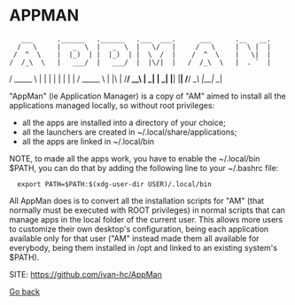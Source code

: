 # APPMAN

       ___      .______   .______   .___  ___.      ___      .__   __. 
      /   \     |   _  \  |   _  \  |   \/   |     /   \     |  \ |  | 
     /  ^  \    |  |_)  | |  |_)  | |  \  /  |    /  ^  \    |   \|  | 
    /  /_\  \   |   ___/  |   ___/  |  |\/|  |   /  /_\  \   |  . `  | 
   /  _____  \  |  |      |  |      |  |  |  |  /  _____  \  |  |\   | 
  /__/     \__\ | _|      | _|      |__|  |__| /__/     \__\ |__| \__| 

 "AppMan" (ie Application Manager) is a copy of "AM" aimed to install all the
 applications managed locally, so without root privileges:
 
 - all the apps are installed into a directory of your choice;
 - all the launchers are created in ~/.local/share/applications;
 - all the apps are linked in ~/.local/bin
 
 NOTE, to made all the apps work, you have to enable the ~/.local/bin $PATH,
 you can do that by adding the following line to your ~/.bashrc file:
 
      export PATH=$PATH:$(xdg-user-dir USER)/.local/bin
            
 All AppMan does is to convert all the installation scripts for "AM" (that 
 normally must be executed with ROOT privileges) in normal scripts that can 
 manage apps in the local folder of the current user.
 This allows more users to customize their own desktop's configuration, 
 being each application available only for that user ("AM" instead made them
 all available for everybody, being them installed in /opt and linked to an 
 existing system's $PATH).
 
 SITE: https://github.com/ivan-hc/AppMan

 [Go back](https://portable-linux-apps.github.io/apps.html)
